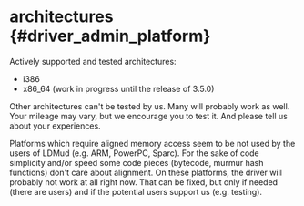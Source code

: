 architectures {#driver_admin_platform}
======================================
Actively supported and tested architectures:

- i386
- x86_64 (work in progress until the release of 3.5.0)

Other architectures can't be tested by us. Many will probably work as well.
Your mileage may vary, but we encourage you to test it. And please tell us
about your experiences.

Platforms which require aligned memory access seem to be not used by the users
of LDMud (e.g. ARM, PowerPC, Sparc). For the sake of code simplicity and/or
speed some code pieces (bytecode, murmur hash functions) don't care about
alignment. On these platforms, the driver will probably not work at all right
now. That can be fixed, but only if needed (there are users) and if the
potential users support us (e.g. testing).
